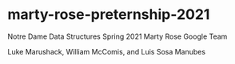 # marty-rose-preternship-2021
Notre Dame Data Structures Spring 2021 Marty Rose Google Team

Luke Marushack, William McComis, and Luis Sosa Manubes 
